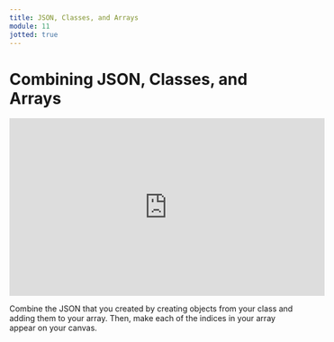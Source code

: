 ```yaml
---
title: JSON, Classes, and Arrays
module: 11
jotted: true
---
```


# Combining JSON, Classes, and Arrays

<iframe width="560" height="315" src="https://www.youtube.com/embed/dD-rIIuEUJw" frameborder="0" allow="accelerometer; autoplay; encrypted-media; gyroscope; picture-in-picture" allowfullscreen></iframe>

Combine the JSON that you created by creating objects from your class and adding them to your array.  Then, make each of the indices in your array appear on your canvas.


<div id="jotted-demo-2" class="jotted-theme-stacked"></div>

<script>
    new Jotted(document.querySelector("#jotted-demo-2"), {
    files: [
        {
            type: "js",
            hide: false,
            url:"https://raw.githubusercontent.com/Montana-Media-Arts/441-WebTech-Spring2019/master/Week%2011%20Examples/handsonscript.js"
        },
        {
            type: "html",
            hide: false,
            url:"https://raw.githubusercontent.com/Montana-Media-Arts/441-WebTech-Spring2019/master/Week%2011%20Examples/HandsOnExample.html"

    }],
    showBlank: false,
    showResult: true,
    runScripts: true,
    plugins: [
        { name: 'ace', options: { "maxLines": 100, "Lines": 100 } },
        // { name: 'console', options: { autoClear: true } },
    ]
});
</script>